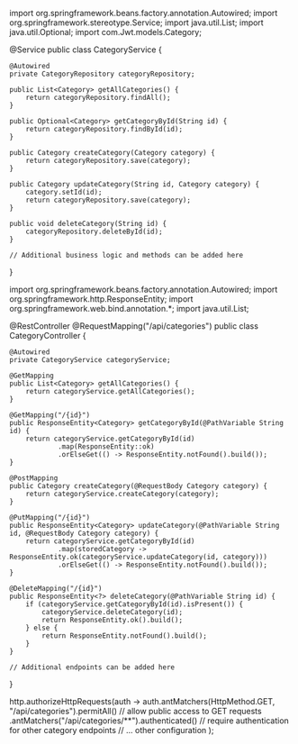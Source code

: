 import org.springframework.beans.factory.annotation.Autowired;
import org.springframework.stereotype.Service;
import java.util.List;
import java.util.Optional;
import com.Jwt.models.Category;

@Service
public class CategoryService {

    @Autowired
    private CategoryRepository categoryRepository;

    public List<Category> getAllCategories() {
        return categoryRepository.findAll();
    }

    public Optional<Category> getCategoryById(String id) {
        return categoryRepository.findById(id);
    }

    public Category createCategory(Category category) {
        return categoryRepository.save(category);
    }

    public Category updateCategory(String id, Category category) {
        category.setId(id);
        return categoryRepository.save(category);
    }

    public void deleteCategory(String id) {
        categoryRepository.deleteById(id);
    }

    // Additional business logic and methods can be added here
}



import org.springframework.beans.factory.annotation.Autowired;
import org.springframework.http.ResponseEntity;
import org.springframework.web.bind.annotation.*;
import java.util.List;

@RestController
@RequestMapping("/api/categories")
public class CategoryController {

    @Autowired
    private CategoryService categoryService;

    @GetMapping
    public List<Category> getAllCategories() {
        return categoryService.getAllCategories();
    }

    @GetMapping("/{id}")
    public ResponseEntity<Category> getCategoryById(@PathVariable String id) {
        return categoryService.getCategoryById(id)
                .map(ResponseEntity::ok)
                .orElseGet(() -> ResponseEntity.notFound().build());
    }

    @PostMapping
    public Category createCategory(@RequestBody Category category) {
        return categoryService.createCategory(category);
    }

    @PutMapping("/{id}")
    public ResponseEntity<Category> updateCategory(@PathVariable String id, @RequestBody Category category) {
        return categoryService.getCategoryById(id)
                .map(storedCategory -> ResponseEntity.ok(categoryService.updateCategory(id, category)))
                .orElseGet(() -> ResponseEntity.notFound().build());
    }

    @DeleteMapping("/{id}")
    public ResponseEntity<?> deleteCategory(@PathVariable String id) {
        if (categoryService.getCategoryById(id).isPresent()) {
            categoryService.deleteCategory(id);
            return ResponseEntity.ok().build();
        } else {
            return ResponseEntity.notFound().build();
        }
    }

    // Additional endpoints can be added here
}


http.authorizeHttpRequests(auth -> 
    auth.antMatchers(HttpMethod.GET, "/api/categories").permitAll() // allow public access to GET requests
    .antMatchers("/api/categories/**").authenticated() // require authentication for other category endpoints
    // ... other configuration
);
